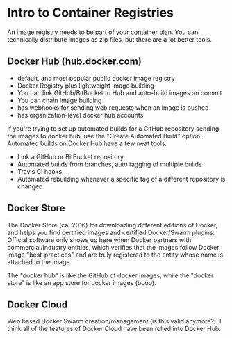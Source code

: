 # Intro to Container Registries

An image registry needs to be part of your container plan. You can technically
distribute images as zip files, but there are a lot better tools.

## Docker Hub (hub.docker.com)

- default, and most popular public docker image registry
- Docker Registry plus lightweight image building
- You can link GitHub/BitBucket to Hub and auto-build images on commit
- You can chain image building
- has webhooks for sending web requests when an image is pushed
- has organization-level docker hub accounts

If you're trying to set up automated builds for a GitHub repository sending the
images to docker hub, use the "Create Automated Build" option. Automated builds
on Docker Hub have a few neat tools.

- Link a GitHub or BitBucket repository
- Automated builds from branches, auto tagging of multiple builds
- Travis CI hooks
- Automated rebuilding whenever a specific tag of a different repository is
  changed.

## Docker Store

The Docker Store (ca. 2016) for downloading different editions of Docker, and
helps you find certified images and certified Docker/Swarm plugins. Official
software only shows up here when Docker partners with commercial/industry
entities, which verifies that the images follow Docker image "best-practices"
and are truly registered to the entity whose name is attached to the image.

The "docker hub" is like the GitHub of docker images, while the "docker store"
is like an app store for docker images (booo).

## Docker Cloud

Web based Docker Swarm creation/management (is this valid anymore?). I think all
of the features of Docker Cloud have been rolled into Docker Hub.
